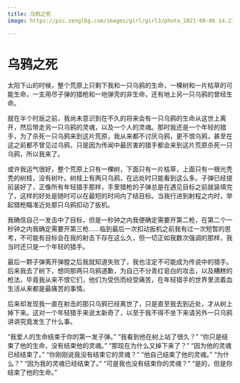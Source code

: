 ```yaml
---
title: 乌鸦之死
image: https://pic.zenglbg.com/images/girl/girl3/photo_2021-08-06 14.27.02.jpeg

---
```

#  乌鸦之死



太阳下山的时候，整个荒原上只剩下我和一只乌鸦的生命，一棵树和一片枯草的可能生命，一支用尽子弹的猎枪和一地弹壳的非生命，还有地上另一只乌鸦的曾经生命。

就在半个时辰之前，我尚未意识到在不久的将来会有一只乌鸦的生命从这世上离开，然后带走另一只乌鸦的灵魂，以及一个人的灵魂。那时我还是一个年轻的猎手，为了杀死一只乌鸦来到这片荒原，我从来都不讨厌乌鸦，更不恨乌鸦，甚至在这之前都不曾见过乌鸦，只是因为传闻中最厉害的猎手都会来到这片荒原杀死一只乌鸦，所以我来了。

或许我运气很好，整个荒原上只有一棵树，下面只有一片枯草，上面只有一根光秃秃的树枝，没有树叶。树枝上有两只乌鸦，在远处时只能看到这么多。子弹已经提前装好了，正像所有年轻猎手那样，手里猎枪的子弹总是在遇见目标之前就装填完了，这样的好处是随时可以在最短的时间内了结目标。当我行进到射程之内时，举起猎枪瞄准近处那只乌鸦扣动了扳机。

我确信自己一发击中了目标，但是一秒钟之内我便确定需要开第二枪，在第二个一秒钟之内我确定需要开第三枪……临到最后一次扣动扳机之前我有过一次短暂的思考，不可能有目标会在我的射击下存在这么久，但一切正如我数次强调的那样，我当时还只是一个年轻的猎手。

最后一颗子弹离开弹膛之后我就知道失败了，我也注定不可能成为传说中的猎手。后来我去了树下，想同那两只乌鸦道歉，为自己不分青红皂白的攻击，以及糟糕的枪法，毕竟我从来不恨它们，他们为受伤而经受痛苦，在年轻猎手的世界里流着血生活从来都是最痛苦的事情。

后来却发现我一直在射击的那只乌鸦已经离世了，只是直至我去到近处，才从树上掉下来。这对一个年轻猎手来说太新奇了，以至于我不得不坐下来请另外一只乌鸦讲讲究竟发生了什么事。

“我爱人的生命结束于你的第一发子弹。”
“我看到他在树上站了很久？”
“你只是结束了他的生命，没有结束他的灵魂。”
“那现在为什么又掉下来了？”
“因为他的灵魂已经结束了。”
“你刚刚说我没有结束它的灵魂？”
“他自己结束了他的灵魂。”
“为什么？”
“因为我的灵魂已经结束了。”
“可是我也没有结束你的灵魂？”
“是的，但是你结束了他的生命。”